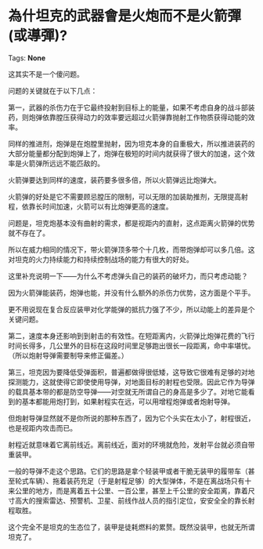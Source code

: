 # 為什坦克的武器會是火炮而不是火箭彈(或導彈)?

Tags: **None**

这其实不是一个傻问题。

问题的关键就在于以下几点：

第一，武器的杀伤力在于它最终投射到目标上的能量，如果不考虑自身的战斗部装药，则炮弹依靠膛压获得动力的效率要远超过火箭弹靠抛射工作物质获得动能的效率。

同样的推进剂，炮弹是在炮膛里抛射，因为坦克本身的自重极大，所以推进装药的大部分能量都分配到炮弹上了，炮弹在极短的时间内就获得了很大的加速，这个效率是火箭弹所远远不能匹敌的。

火箭弹要达到同样的速度，装药要多很多倍，所以火箭弹远比炮弹大。

火箭弹的好处是它不需要顾忌膛压的限制，可以无限的加装助推剂，无限提高射程，依靠长时间加速，火箭可以有比炮弹更高的速度。

问题是，坦克炮基本没有曲射的需求，都是视距内的直射，这点距离火箭弹的优势就不存在了。

所以在威力相同的情况下，带火箭弹顶多带个十几枚，而带炮弹却可以多几倍。这对坦克的火力持续能力和持续控制战场的能力有很大的好处。

这里补充说明一下——为什么不考虑弹头自己的装药的破坏力，而只考虑动能？

因为火箭弹能装药，炮弹也能，并没有什么额外的杀伤力优势，这方面是个平手。

更不用说现在复合反应装甲对化学能弹的抵抗力强了不少，所以动能上的差异是个关键问题。

第二，速度本身还影响到到射击的有效性。在短距离内，火箭弹比炮弹花费的飞行时间长得多，几公里外的目标在这段时间里足够跑出很长一段距离，命中率堪忧。（所以炮射导弹需要制导来修正偏差。）

第三，坦克因为要降低受弹面积，普遍都做得很低矮，这导致它很难有足够的对地探测能力，这就使得它即使使用导弹，对地面目标的射程也受限。因此它作为导弹的载具基本带的都是防空导弹——对空就无所谓自己的身高是多少了。对地它能看到的基本都能用炮打到，如果射程实在远，可以用增程炮弹或者炮射导弹。

但炮射导弹显然就不是你所说的那种东西了，因为它个头实在太小了，射程很近，也是视距内攻击而已。

射程近就意味着它离前线近。离前线近，面对的环境就危险，发射平台就必须自带重装甲。

一般的导弹不走这个思路。它们的思路是拿个轻装甲或者干脆无装甲的履带车（甚至轮式车辆）、拖着装药充足（于是射程足够）的大型弹体，不是在离战场只有十来公里的地方，而是离着五十公里、一百公里，甚至上千公里的安全距离，靠着尺寸高大的搜索雷达、预警机、卫星、前线作战人员的指引定位，安安全全的靠长射程取胜。

这个完全不是坦克的生态位了，装甲是徒耗燃料的累赘。既然没装甲，也就无所谓坦克了。




